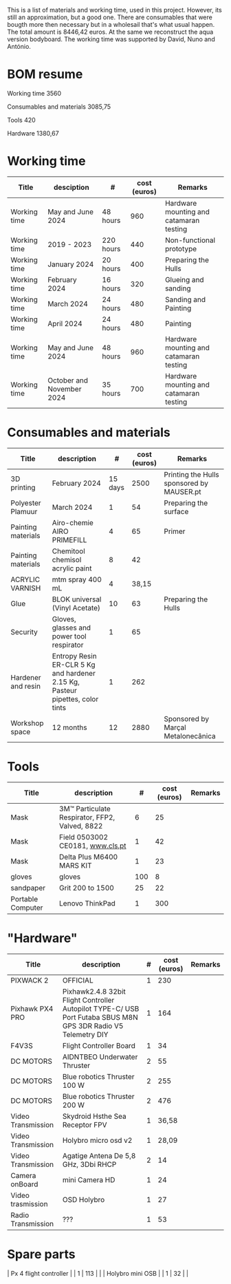 This is a list of materials and working time, used in this project. However, its still an approximation, but a good one. There are consumables that were bougth more then necessary but in a wholesail that's what usual happen. The total amount is 8446,42 euros. At the same we reconstruct the aqua version bodyboard. The working time was supported by David, Nuno and António.

# BOM resume
Working time 3560

Consumables and materials 3085,75

Tools 420

Hardware 1380,67

# Working time
| Title  | desciption | #  |cost (euros)| Remarks |
| ------------- | ------------- | ------------- | ------------- | ------------- |
| Working time  | May and June 2024 | 48 hours  | 960 |Hardware mounting and catamaran testing | 
| Working time  | 2019 - 2023 | 220 hours  | 440 | Non-functional prototype |
| Working time  | January 2024 | 20 hours  | 400| Preparing the Hulls | 
| Working time  | February 2024 | 16 hours  | 320| Glueing and sanding |
| Working time  | March 2024 | 24 hours  | 480 |Sanding and Painting |
| Working time  | April 2024 | 24 hours  | 480 |Painting| 
| Working time  | May and June 2024 | 48 hours  | 960 |Hardware mounting and catamaran testing |
| Working time  | October and November 2024 | 35 hours  | 700 |Hardware mounting and catamaran testing | 

# Consumables and materials
| Title  | description | #  |cost (euros)| Remarks |
| ------------- | ------------- | ------------- | ------------- | ------------- |
| 3D printing  | February 2024 | 15 days  | 2500 | Printing the Hulls sponsored by MAUSER.pt | 
| Polyester Plamuur | March 2024 | 1  | 54 | Preparing the surface | 
| Painting materials  | Airo-chemie AIRO PRIMEFILL | 4  | 65 | Primer |
| Painting materials  | Chemitool chemisol acrylic paint | 8 | 42 |  |
| ACRYLIC VARNISH | mtm spray 400 mL | 4 | 38,15 | |
| Glue | BLOK universal (Vinyl Acetate) | 10 | 63 |Preparing the Hulls |
| Security | Gloves, glasses and power tool respirator | 1 | 65 |  |
| Hardener and resin | Entropy Resin ER-CLR 5 Kg and hardener 2.15 Kg, Pasteur pipettes, color tints |1|262 ||
| Workshop space | 12 months | 12 | 2880 | Sponsored by Marçal Metalonecânica |


# Tools
| Title  | description | #  |cost (euros)| Remarks |
| ------------- | ------------- | ------------- | ------------- | ------------- |
| Mask | 3M™ Particulate Respirator, FFP2, Valved, 8822 | 6 | 25 |  |
| Mask | Field 0503002 CE0181, www.cls.pt | 1 | 42 |  |
| Mask | Delta Plus M6400 MARS KIT | 1 | 23 |  |
| gloves | gloves | 100 | 8 | |
| sandpaper| Grit 200 to 1500 | 25 | 22 | |
| Portable Computer | Lenovo ThinkPad | 1 | 300 |  |

# "Hardware"
| Title  | description | #  |cost (euros)| Remarks |
| ------------- | ------------- | ------------- | ------------- | ------------- |
| PIXWACK 2 | OFFICIAL | 1 | 230 |  |
| Pixhawk PX4 PRO | Pixhawk2.4.8 32bit Flight Controller Autopilot TYPE-C/ USB Port Futaba SBUS M8N GPS 3DR Radio V5 Telemetry DIY | 1 | 164 |  |
| F4V3S | Flight Controller Board | 1 | 34 |  |
| DC MOTORS | AIDNTBEO Underwater Thruster | 2 | 55 |  |
| DC MOTORS | Blue robotics Thruster 100 W | 2 | 255 |  |
| DC MOTORS | Blue robotics Thruster 200 W | 2 | 476 |  |
| Video Transmission | Skydroid Hsthe Sea Receptor FPV | 1 | 36,58 |  |
| Video Transmission | Holybro micro osd v2 | 1 | 28,09 |  |
| Video Transmission | Agatige Antena De 5,8 GHz, 3Dbi RHCP | 2 | 14 |  |
| Camera onBoard | mini Camera HD | 1 | 24 |  |
| Video trasmission | OSD Holybro | 1 | 27 |  |
| Radio Transmission | ??? | 1 | 53 |  |

# Spare parts
| Px 4 flight controller |  | 1 | 113 |  |
| Holybro mini OSB |  | 1 | 32 |  |










